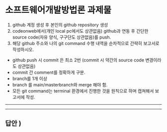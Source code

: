 # 소프트웨어개발방법론 과제물

1. github 계정 생성 후 본인의 github repository 생성
2. codeonweb에서(개인 local pc에서도 상관없음) github과 연동 후 간단한 source code(자유 양식, 구구단도 상관없음)를 push. 
3. 해당 github 주소와 나의 git command 수행 내역을 순차적으로 간략히 보고서로 작성하시오.

- github push 시 commit 은 최소 2번 (commit 시 약간의 source code 변경이라도 상관없음)
- commit 간 comment를 정확하게 구분.
- branch를 1개 이상
- branch 를 main/masterbranch와 merge 해야 함. 
- 모든 git command는 terminal 환경에서 진행한 것을 원칙으로 하며 캡쳐해서 보고서에 작성.

---
---

## 답안 ) 


